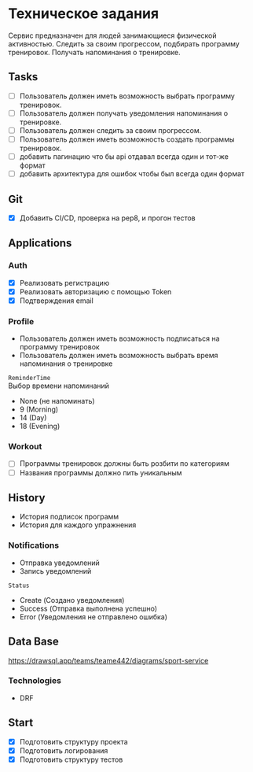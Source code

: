 # Техническое задания

Сервис предназначен для людей занимающиеся физической активностью.
Следить за своим прогрессом, подбирать программу тренировок.
Получать напоминания о тренировке.

## Tasks

* [ ] Пользователь должен иметь возможность выбрать программу тренировок.
* [ ] Пользователь должен получать уведомления напоминания о тренировке.
* [ ] Пользователь должен следить за своим прогрессом.
* [ ] Пользователь должен иметь возможность создать программы тренировок.
* [ ] добавить пагинацию что бы api отдавал всегда один и тот-же формат
* [ ] добавить архитектура для ошибок чтобы был всегда один формат
## Git

* [x] Добавить CI/CD, проверка на pep8, и прогон тестов

## Applications

### Auth

* [x] Реализовать регистрацию
* [x] Реализовать авторизацию c помощью Token
* [x] Подтверждения email

### Profile

* Пользователь должен иметь возможность подписаться на программу тренировок
* Пользователь должен иметь возможность выбрать время напоминания о тренировке

`ReminderTime`\
Выбор времени напоминаний

* None (не напоминать)
* 9 (Morning)
* 14 (Day)
* 18 (Evening)

### Workout

* [ ] Программы тренировок должны быть розбити по категориям
* [ ] Названия программы должно пить уникальным

## History

* История подписок программ
* История для каждого упражнения

### Notifications

* Отправка уведомлений
* Запись уведомлений

`Status`

* Create (Создано уведомления)
* Success (Отправка выполнена успешно)
* Error (Уведомления не отправлено ошибка)

## Data Base

<https://drawsql.app/teams/teame442/diagrams/sport-service>

### Technologies

* DRF

## Start

* [x] Подготовить структуру проекта
* [x] Подготовить логирования
* [x] Подготовить структуру тестов
